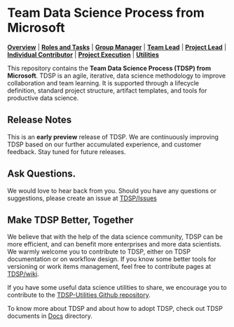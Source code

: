 # Team Data Science Process from Microsoft

[**Overview**](Docs/README.md) | [**Roles and Tasks**](Docs/team-data-science-process-roles-tasks.md) | [**Group Manager**](Docs/team-data-science-process-group-manager-tasks.md) | [**Team Lead**](Docs/team-data-science-process-team-lead-tasks.md) | [**Project Lead**](Docs/team-data-science-process-project-lead-tasks.md) | [**Individual Contributor**](Docs/team-data-science-process-project-ic-tasks.md) | [**Project Execution**](Docs/team-data-science-process-project-execution.md) | [**Utilities**](https://github.com/Azure/Azure-TDSP-Utilities)

This repository contains the **Team Data Science Process (TDSP) from Microsoft**. 
TDSP is an agile, iterative, data science methodology to improve collaboration and team learning. It is supported through a lifecycle definition, standard project structure, artifact templates, and tools for productive data science. 

## Release Notes

This is an **early preview** release of TDSP. We are continuously improving TDSP based on our further accumulated experience, and customer feedback. Stay tuned for future releases. 

## Ask Questions. 

We would love to hear back from you. Should you have any questions or suggestions, please create an issue at [TDSP/Issues](https://github.com/Azure/Microsoft-TDSP/issues)

## Make TDSP Better, Together

We believe that with the help of the data science community, TDSP can be more efficient, and can benefit more enterprises and more data scientists. We warmly welcome you to contribute to TDSP, either on TDSP documentation or on workflow design. If you know some better tools for versioning or work items management, feel free to contribute pages at [TDSP/wiki](https://github.com/Azure/Microsoft-TDSP/wiki). 

If you have some useful data science utilities to share, we encourage you to contribute to 
the [TDSP-Utilities Github repository](https://github.com/Azure/Azure-TDSP-Utilities).  

To know more about TDSP and about how to adopt TDSP, check out TDSP documents in [Docs](Docs) directory. 



